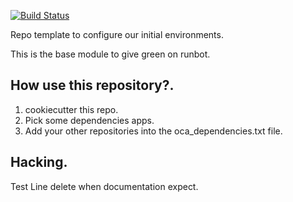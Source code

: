 [![Build Status](https://travis-ci.org/Vauxoo/vauxooci-template.svg?branch=8.0)](https://travis-ci.org/Vauxoo/vauxooci-template)


Repo template to configure our initial environments.

This is the base module to give green on runbot.

How use this repository?.
---

1. cookiecutter this repo.
2. Pick some dependencies apps.
3. Add your other repositories into the oca_dependencies.txt file.

Hacking.
---

Test Line delete when documentation expect.

